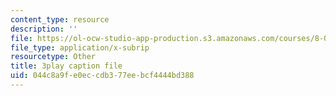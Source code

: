 ```yaml
---
content_type: resource
description: ''
file: https://ol-ocw-studio-app-production.s3.amazonaws.com/courses/8-01sc-classical-mechanics-fall-2016/044c8a9fe0eccdb377eebcf4444bd388_z5JfWSocZUQ.srt
file_type: application/x-subrip
resourcetype: Other
title: 3play caption file
uid: 044c8a9f-e0ec-cdb3-77ee-bcf4444bd388
---
```

